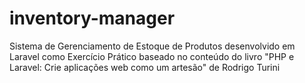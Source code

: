 # inventory-manager
Sistema de Gerenciamento de Estoque de Produtos desenvolvido em Laravel como Exercício Prático baseado no conteúdo do livro "PHP e Laravel: Crie aplicações web como um artesão" de Rodrigo Turini
